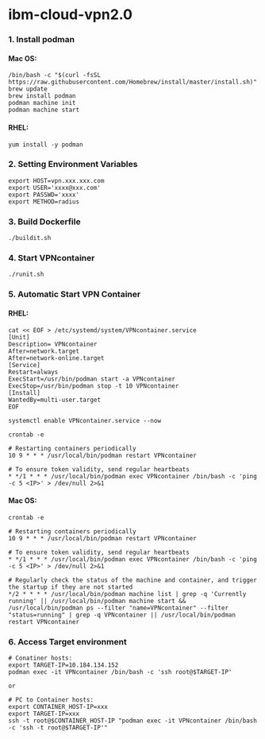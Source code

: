 # ibm-cloud-vpn2.0

### 1. Install podman

#### Mac OS:
~~~
/bin/bash -c "$(curl -fsSL https://raw.githubusercontent.com/Homebrew/install/master/install.sh)"
brew update
brew install podman
podman machine init
podman machine start
~~~

#### RHEL:
~~~
yum install -y podman
~~~

### 2. Setting Environment Variables

~~~
export HOST=vpn.xxx.xxx.com
export USER='xxxx@xxx.com'
export PASSWD='xxxx'
export METHOD=radius
~~~

### 3. Build Dockerfile

~~~
./buildit.sh
~~~

### 4. Start VPNcontainer

~~~
./runit.sh 
~~~


### 5. Automatic Start VPN Container

#### RHEL:
~~~
cat << EOF > /etc/systemd/system/VPNcontainer.service
[Unit]
Description= VPNcontainer
After=network.target
After=network-online.target
[Service]
Restart=always
ExecStart=/usr/bin/podman start -a VPNcontainer
ExecStop=/usr/bin/podman stop -t 10 VPNcontainer
[Install]
WantedBy=multi-user.target
EOF
~~~
~~~
systemctl enable VPNcontainer.service --now
~~~
~~~
crontab -e
~~~
~~~
# Restarting containers periodically
10 9 * * * /usr/local/bin/podman restart VPNcontainer

# To ensure token validity, send regular heartbeats
* */1 * * * /usr/local/bin/podman exec VPNcontainer /bin/bash -c 'ping -c 5 <IP>' > /dev/null 2>&1
~~~

#### Mac OS:
~~~
crontab -e
~~~
~~~
# Restarting containers periodically
10 9 * * * /usr/local/bin/podman restart VPNcontainer

# To ensure token validity, send regular heartbeats
* */1 * * * /usr/local/bin/podman exec VPNcontainer /bin/bash -c 'ping -c 5 <IP>' > /dev/null 2>&1

# Regularly check the status of the machine and container, and trigger the startup if they are not started
*/2 * * * * /usr/local/bin/podman machine list | grep -q 'Currently running' || /usr/local/bin/podman machine start && /usr/local/bin/podman ps --filter "name=VPNcontainer" --filter "status=running" | grep -q VPNcontainer || /usr/local/bin/podman restart VPNcontainer
~~~


### 6. Access Target environment
~~~
# Conatiner hosts:
export TARGET-IP=10.184.134.152
podman exec -it VPNcontainer /bin/bash -c 'ssh root@$TARGET-IP'

or

# PC to Container hosts:
export CONTAINER_HOST-IP=xxx
export TARGET-IP=xxx
ssh -t root@$CONTAINER_HOST-IP "podman exec -it VPNcontainer /bin/bash -c 'ssh -t root@$TARGET-IP'"
~~~


